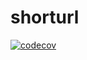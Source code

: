 # shorturl

[![codecov](https://codecov.io/gh/gennadis/shorturl/graph/badge.svg?token=4EUV9MONJG)](https://codecov.io/gh/gennadis/shorturl)
